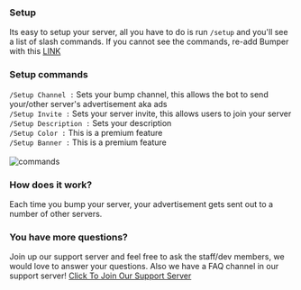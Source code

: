 ### Setup
Its easy to setup your server, all you have to do is run `/setup` and you'll see a list of slash commands. If you cannot see the commands, re-add Bumper with this [LINK](https://discord.com/oauth2/authorize?client_id=908043115649187880&scope=bot%20applications.commands&permissions=137439308944&redirect_uri=https%3A%2F%2Fdiscord.gg%2FZYKtHS6anN&response_type=code)
### Setup commands
`/Setup Channel :`
 Sets your bump channel, this allows the bot to send your/other server's advertisement aka ads
 <br>
 `/Setup Invite :`
 Sets your server invite, this allows users to join your server
 <br>
 `/Setup Description :`
 Sets your description
 <br>
`/Setup Color :`
 This is a premium feature
 <br>
`/Setup Banner :`
 This is a premium feature
 <br>
 <br>
 ![commands](https://media.discordapp.net/attachments/853104915440992276/948920148784463872/Capture_decran_2022-03-03_122802.png?width=861&height=450)
### How does it work?
Each time you bump your server, your advertisement gets sent out to a number of other servers.
### You have more questions?
Join up our support server and feel free to ask the staff/dev members, we would love to answer your questions. Also we have a FAQ channel in our support server!
[Click To Join Our Support Server](https://discord.gg/ZYKtHS6anN)
